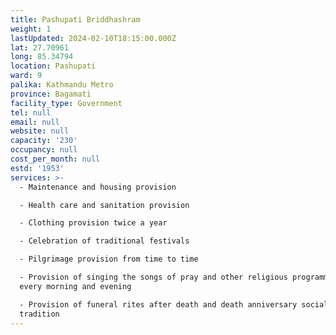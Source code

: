 ```yaml
---
title: Pashupati Briddhashram
weight: 1
lastUpdated: 2024-02-10T18:15:00.000Z
lat: 27.70961
long: 85.34794
location: Pashupati
ward: 9
palika: Kathmandu Metro
province: Bagamati
facility_type: Government
tel: null
email: null
website: null
capacity: '230'
occupancy: null
cost_per_month: null
estd: '1953'
services: >-
  - Maintenance and housing provision

  - Health care and sanitation provision

  - Clothing provision twice a year

  - Celebration of traditional festivals

  - Pilgrimage provision from time to time

  - Provision of singing the songs of pray and other religious programmes in
  every morning and evening

  - Provision of funeral rites after death and death anniversary social
  tradition
---
```


